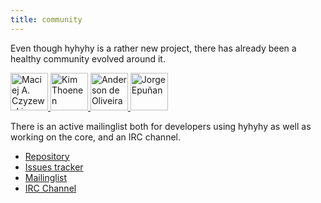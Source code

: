 ```yaml
---
title: community
---
```


Even though hyhyhy is a rather new project, there has already been a healthy community evolved around it.

<div class="center non">
  <a href="https://github.com/maciejczyzewski">
    <img src="https://avatars3.githubusercontent.com/u/1976088?v=3&s=120" width="60px" alt="Maciej A. Czyzewski" />
  </a>
  <a href="https://github.com/Chive">
    <img src="https://avatars1.githubusercontent.com/u/2700360?v=3&s=120" width="60px" alt="Kim Thoenen" />
  </a>
  <a href="https://github.com/andersonba">
    <img src="https://avatars0.githubusercontent.com/u/1501013?v=3&s=120" width="60px" alt="Anderson de Oliveira" />
  </a>
  <a href="https://github.com/juanbrujo">
    <img src="https://avatars1.githubusercontent.com/u/362186?v=3&s=120" width="60px" alt="Jorge Epuñan" />
  </a>
</div>

There is an active mailinglist both for developers using hyhyhy as well as working on the core, and an IRC channel.

<ul>
  <li><a href="https://github.com/maciejczyzewski/hyhyhy">Repository</a></li>
  <li><a href="https://github.com/maciejczyzewski/hyhyhy/issues">Issues tracker</a></li>
  <li><a href="https://raw.githubusercontent.com/maciejczyzewski/hyhyhy/master/AUTHORS.txt">Mailinglist</a></li>
  <li><a href="irc://chat.freenode.net/#hyhyhy">IRC Channel</a></li>
</ul>